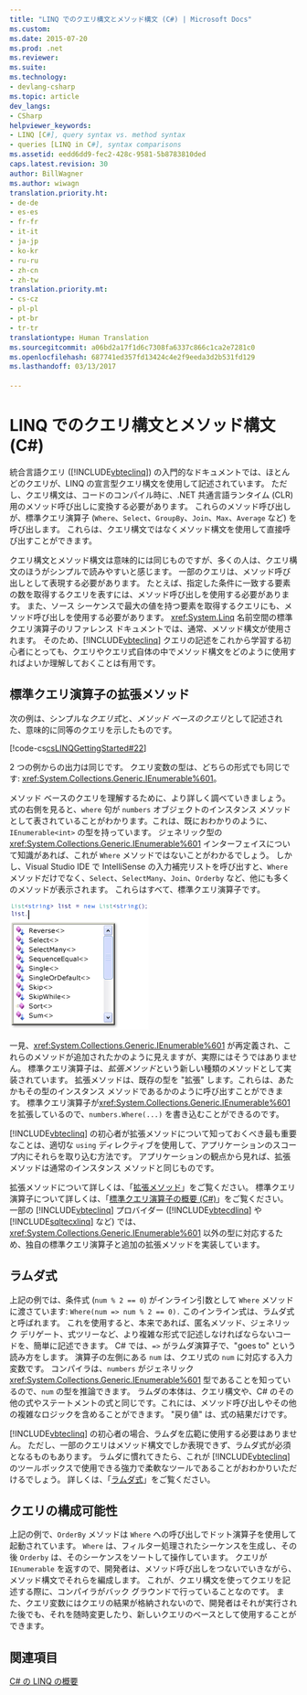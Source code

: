 ```yaml
---
title: "LINQ でのクエリ構文とメソッド構文 (C#) | Microsoft Docs"
ms.custom: 
ms.date: 2015-07-20
ms.prod: .net
ms.reviewer: 
ms.suite: 
ms.technology:
- devlang-csharp
ms.topic: article
dev_langs:
- CSharp
helpviewer_keywords:
- LINQ [C#], query syntax vs. method syntax
- queries [LINQ in C#], syntax comparisons
ms.assetid: eedd6dd9-fec2-428c-9581-5b8783810ded
caps.latest.revision: 30
author: BillWagner
ms.author: wiwagn
translation.priority.ht:
- de-de
- es-es
- fr-fr
- it-it
- ja-jp
- ko-kr
- ru-ru
- zh-cn
- zh-tw
translation.priority.mt:
- cs-cz
- pl-pl
- pt-br
- tr-tr
translationtype: Human Translation
ms.sourcegitcommit: a06bd2a17f1d6c7308fa6337c866c1ca2e7281c0
ms.openlocfilehash: 687741ed357fd13424c4e2f9eeda3d2b531fd129
ms.lasthandoff: 03/13/2017

---
```

# <a name="query-syntax-and-method-syntax-in-linq-c"></a>LINQ でのクエリ構文とメソッド構文 (C#)
統合言語クエリ ([!INCLUDE[vbteclinq](../../../../csharp/includes/vbteclinq_md.md)]) の入門的なドキュメントでは、ほとんどのクエリが、LINQ の宣言型クエリ構文を使用して記述されています。 ただし、クエリ構文は、コードのコンパイル時に、.NET 共通言語ランタイム (CLR) 用のメソッド呼び出しに変換する必要があります。 これらのメソッド呼び出しが、標準クエリ演算子 (`Where`、`Select`、`GroupBy`、`Join`、`Max`、`Average` など) を呼び出します。 これらは、クエリ構文ではなくメソッド構文を使用して直接呼び出すことができます。  
  
 クエリ構文とメソッド構文は意味的には同じものですが、多くの人は、クエリ構文のほうがシンプルで読みやすいと感じます。 一部のクエリは、メソッド呼び出しとして表現する必要があります。 たとえば、指定した条件に一致する要素の数を取得するクエリを表すには、メソッド呼び出しを使用する必要があります。 また、ソース シーケンスで最大の値を持つ要素を取得するクエリにも、メソッド呼び出しを使用する必要があります。 <xref:System.Linq> 名前空間の標準クエリ演算子のリファレンス ドキュメントでは、通常、メソッド構文が使用されます。 そのため、[!INCLUDE[vbteclinq](../../../../csharp/includes/vbteclinq_md.md)] クエリの記述をこれから学習する初心者にとっても、クエリやクエリ式自体の中でメソッド構文をどのように使用すればよいか理解しておくことは有用です。  
  
## <a name="standard-query-operator-extension-methods"></a>標準クエリ演算子の拡張メソッド  
 次の例は、シンプルな*クエリ式*と、*メソッド ベースのクエリ*として記述された、意味的に同等のクエリを示したものです。  
  
 [!code-cs[csLINQGettingStarted#22](../../../../csharp/programming-guide/concepts/linq/codesnippet/CSharp/query-syntax-and-method-syntax-in-linq_1.cs)]  
  
 2 つの例からの出力は同じです。 クエリ変数の型は、どちらの形式でも同じです: <xref:System.Collections.Generic.IEnumerable%601>。  
  
 メソッド ベースのクエリを理解するために、より詳しく調べていきましょう。 式の右側を見ると、`where` 句が `numbers` オブジェクトのインスタンス メソッドとして表されていることがわかります。これは、既におわかりのように、`IEnumerable<int>` の型を持っています。 ジェネリック型の <xref:System.Collections.Generic.IEnumerable%601> インターフェイスについて知識があれば、これが `Where` メソッドではないことがわかるでしょう。 しかし、Visual Studio IDE で IntelliSense の入力補完リストを呼び出すと、`Where` メソッドだけでなく、`Select`、`SelectMany`、`Join`、`Orderby` など、他にも多くのメソッドが表示されます。 これらはすべて、標準クエリ演算子です。  
  
 ![Intellisense の標準クエリ演算子](../../../../csharp/programming-guide/concepts/linq/media/standardqueryops.png "StandardQueryOps")  
  
 一見、<xref:System.Collections.Generic.IEnumerable%601> が再定義され、これらのメソッドが追加されたかのように見えますが、実際にはそうではありません。 標準クエリ演算子は、*拡張メソッド*という新しい種類のメソッドとして実装されています。 拡張メソッドは、既存の型を "拡張" します。これらは、あたかもその型のインスタンス メソッドであるかのように呼び出すことができます。 標準クエリ演算子が<xref:System.Collections.Generic.IEnumerable%601> を拡張しているので、`numbers.Where(...)` を書き込むことができるのです。  
  
 [!INCLUDE[vbteclinq](../../../../csharp/includes/vbteclinq_md.md)] の初心者が拡張メソッドについて知っておくべき最も重要なことは、適切な `using` ディレクティブを使用して、アプリケーションのスコープ内にそれらを取り込む方法です。 アプリケーションの観点から見れば、拡張メソッドは通常のインスタンス メソッドと同じものです。  
  
 拡張メソッドについて詳しくは、「[拡張メソッド](../../../../csharp/programming-guide/classes-and-structs/extension-methods.md)」をご覧ください。 標準クエリ演算子について詳しくは、「[標準クエリ演算子の概要 (C#)](../../../../csharp/programming-guide/concepts/linq/standard-query-operators-overview.md)」をご覧ください。 一部の [!INCLUDE[vbteclinq](../../../../csharp/includes/vbteclinq_md.md)] プロバイダー ([!INCLUDE[vbtecdlinq](../../../../csharp/includes/vbtecdlinq_md.md)] や [!INCLUDE[sqltecxlinq](../../../../csharp/programming-guide/concepts/linq/includes/sqltecxlinq_md.md)] など) では、<xref:System.Collections.Generic.IEnumerable%601> 以外の型に対応するため、独自の標準クエリ演算子と追加の拡張メソッドを実装しています。  
  
## <a name="lambda-expressions"></a>ラムダ式  
 上記の例では、条件式 (`num % 2 == 0`) がインライン引数として `Where` メソッドに渡さています: `Where(num => num % 2 == 0).` このインライン式は、ラムダ式と呼ばれます。 これを使用すると、本来であれば、匿名メソッド、ジェネリック デリゲート、式ツリーなど、より複雑な形式で記述しなければならないコードを、簡単に記述できます。 C# では、`=>` がラムダ演算子で、"goes to" という読み方をします。 演算子の左側にある `num` は、クエリ式の `num` に対応する入力変数です。 コンパイラは、`numbers` がジェネリック <xref:System.Collections.Generic.IEnumerable%601> 型であることを知っているので、`num` の型を推論できます。 ラムダの本体は、クエリ構文や、C# のその他の式やステートメントの式と同じです。これには、メソッド呼び出しやその他の複雑なロジックを含めることができます。 "戻り値" は、式の結果だけです。  
  
 [!INCLUDE[vbteclinq](../../../../csharp/includes/vbteclinq_md.md)] の初心者の場合、ラムダを広範に使用する必要はありません。 ただし、一部のクエリはメソッド構文でしか表現できず、ラムダ式が必須となるものもあります。 ラムダに慣れてきたら、これが [!INCLUDE[vbteclinq](../../../../csharp/includes/vbteclinq_md.md)] のツールボックスで使用できる強力で柔軟なツールであることがおわかりいただけるでしょう。 詳しくは、「[ラムダ式](../../../../csharp/programming-guide/statements-expressions-operators/lambda-expressions.md)」をご覧ください。  
  
## <a name="composability-of-queries"></a>クエリの構成可能性  
 上記の例で、`OrderBy` メソッドは `Where` への呼び出しでドット演算子を使用して起動されています。 `Where` は、フィルター処理されたシーケンスを生成し、その後 `Orderby` は、そのシーケンスをソートして操作しています。 クエリが `IEnumerable` を返すので、開発者は、メソッド呼び出しをつないでいきながら、メソッド構文でそれらを編成します。 これが、クエリ構文を使ってクエリを記述する際に、コンパイラがバック グラウンドで行っていることなのです。 また、クエリ変数にはクエリの結果が格納されないので、開発者はそれが実行された後でも、それを随時変更したり、新しいクエリのベースとして使用することができます。  
  
## <a name="see-also"></a>関連項目  
 [C# の LINQ の概要](../../../../csharp/programming-guide/concepts/linq/getting-started-with-linq.md)
